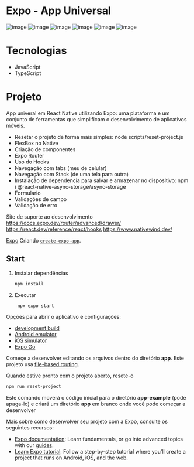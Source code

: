 # Expo - App Universal

![image](https://github.com/user-attachments/assets/5108e62b-e4ac-4cf6-9a73-f7315d4f6172)
![image](https://github.com/user-attachments/assets/31cd9f9f-05cb-42c5-b2ec-db4fd0dd8b3a)
![image](https://github.com/user-attachments/assets/dbb2d457-6102-4ca5-b2aa-efc3d3f4b0cd)
![image](https://github.com/user-attachments/assets/c6f09cf8-3098-4a70-8f0e-79fa927cbae9)
![image](https://github.com/user-attachments/assets/255d6a11-1f84-4e17-a67d-b2052217bf9e)
![image](https://github.com/user-attachments/assets/1805244f-f3aa-40e0-8405-055f240c029b)

# Tecnologias

- JavaScript
- TypeScript
 
# Projeto
App univeral em React Native utilizando Expo: uma plataforma e um conjunto de ferramentas que simplificam o desenvolvimento de aplicativos móveis.

- Resetar o projeto de forma mais simples: node scripts/reset-project.js
- FlexBox no Native
- Criação de componentes
- Expo Router
- Uso do Hooks
- Navegação com tabs (meu de celular)
- Navegação com Stack (de uma tela para outra)
- Instalação de dependencia para salvar e armazenar no dispositivo: npm i  @react-native-async-storage/async-storage
- Formulario
- Validações de campo
- Validação de erro

Site de suporte ao desenvolvimento
https://docs.expo.dev/router/advanced/drawer/
https://react.dev/reference/react/hooks
https://www.nativewind.dev/


[Expo](https://expo.dev) 
Criando 
[`create-expo-app`](https://www.npmjs.com/package/create-expo-app).

## Start

1. Instalar dependências

   ```bash
   npm install
   ```

2. Executar

   ```bash
    npx expo start
   ```

Opções para abrir o aplicativo e configurações:

- [development build](https://docs.expo.dev/develop/development-builds/introduction/)
- [Android emulator](https://docs.expo.dev/workflow/android-studio-emulator/)
- [iOS simulator](https://docs.expo.dev/workflow/ios-simulator/)
- [Expo Go](https://expo.dev/go)

Começe a desenvolver editando os arquivos dentro do diretório **app**. Este projeto usa [file-based routing](https://docs.expo.dev/router/introduction).

Quando estive pronto com o projeto aberto, resete-o

```bash
npm run reset-project
```

Este comando moverá o código inicial para o diretório **app-example** (pode apaga-lo) e criará um diretório **app** em branco onde você pode começar a desenvolver

Mais sobre como desenvolver seu projeto com a Expo, consulte os seguintes recursos:

- [Expo documentation](https://docs.expo.dev/): Learn fundamentals, or go into advanced topics with our [guides](https://docs.expo.dev/guides).
- [Learn Expo tutorial](https://docs.expo.dev/tutorial/introduction/): Follow a step-by-step tutorial where you'll create a project that runs on Android, iOS, and the web.
